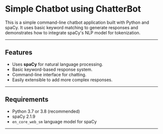 # Simple Chatbot using ChatterBot

This is a simple command-line chatbot application built with Python and spaCy. It uses basic keyword matching to generate responses and demonstrates how to integrate spaCy's NLP model for tokenization.

---

## Features

- Uses **spaCy** for natural language processing.
- Basic keyword-based response system.
- Command-line interface for chatting.
- Easily extensible to add more complex responses.

---

## Requirements

- Python 3.7 or 3.8 (recommended)
- spaCy 2.1.9
- `en_core_web_sm` language model for spaCy

---


